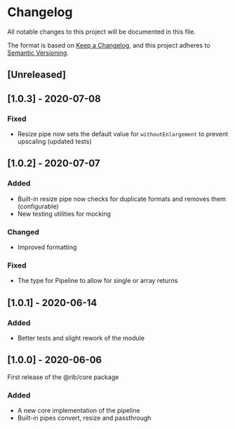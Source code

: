 # Changelog
All notable changes to this project will be documented in this file.

The format is based on [Keep a Changelog](https://keepachangelog.com/en/1.0.0/),
and this project adheres to [Semantic Versioning](https://semver.org/spec/v2.0.0.html).

## [Unreleased]

## [1.0.3] - 2020-07-08
### Fixed
- Resize pipe now sets the default value for `withoutEnlargement` to prevent upscaling (updated tests)

## [1.0.2] - 2020-07-07
### Added
- Built-in resize pipe now checks for duplicate formats and removes them (configurable)
- New testing utilities for mocking

### Changed
- Improved formatting

### Fixed
- The type for Pipeline to allow for single or array returns


## [1.0.1] - 2020-06-14
### Added
- Better tests and slight rework of the module

## [1.0.0] - 2020-06-06

First release of the @rib/core package

### Added
- A new core implementation of the pipeline
- Built-in pipes convert, resize and passthrough
